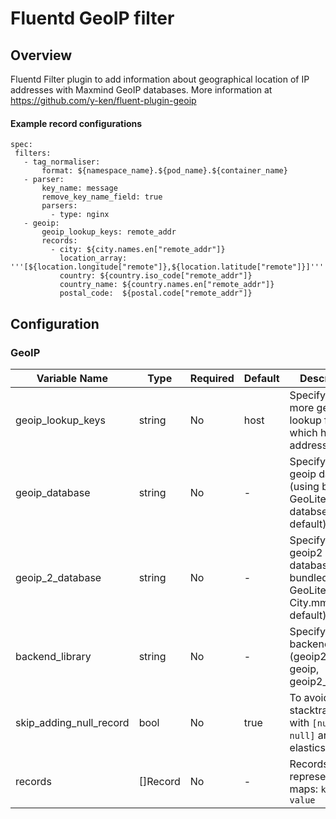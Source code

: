 # Fluentd GeoIP filter
## Overview
 Fluentd Filter plugin to add information about geographical location of IP addresses with Maxmind GeoIP databases.
 More information at https://github.com/y-ken/fluent-plugin-geoip

 #### Example record configurations
 ```
 spec:
  filters:
    - tag_normaliser:
        format: ${namespace_name}.${pod_name}.${container_name}
    - parser:
        key_name: message
        remove_key_name_field: true
        parsers:
          - type: nginx
    - geoip:
        geoip_lookup_keys: remote_addr
        records:
          - city: ${city.names.en["remote_addr"]}
            location_array: '''[${location.longitude["remote"]},${location.latitude["remote"]}]'''
            country: ${country.iso_code["remote_addr"]}
            country_name: ${country.names.en["remote_addr"]}
            postal_code:  ${postal.code["remote_addr"]}
 ```

## Configuration
### GeoIP
| Variable Name | Type | Required | Default | Description |
|---|---|---|---|---|
| geoip_lookup_keys | string | No |  host | Specify one or more geoip lookup field which has ip address <br> |
| geoip_database | string | No | - | Specify optional geoip database (using bundled GeoLiteCity databse by default)<br> |
| geoip_2_database | string | No | - | Specify optional geoip2 database (using bundled GeoLite2-City.mmdb by default)<br> |
| backend_library | string | No | - | Specify backend library (geoip2_c, geoip, geoip2_compat)<br> |
| skip_adding_null_record | bool | No | true | To avoid get stacktrace error with `[null, null]` array for elasticsearch.<br> |
| records | []Record | No | - | Records are represented as maps: `key: value`<br> |
